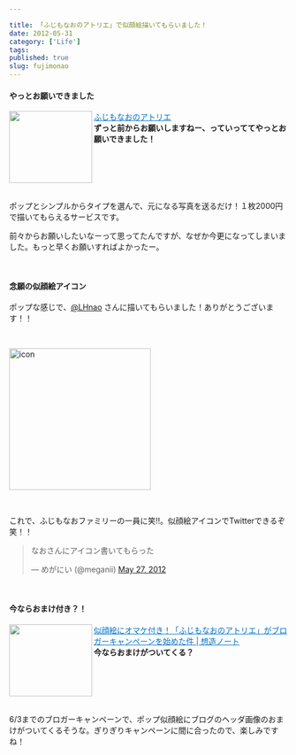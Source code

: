 ```yaml
---

title: 「ふじもなおのアトリエ」で似顔絵描いてもらいました！
date: 2012-05-31
category: ['Life']
tags: 
published: true
slug: fujimonao
---
```


<h4>やっとお願いできました</h4>
<a href="http://atelier.fuzimoto.info/" target="_blank"><img class="alignleft" align="left" border="0" src="http://capture.heartrails.com/150x130/shadow?http://atelier.fuzimoto.info/" alt="" width="150" height="130" /></a><a style="color:#0070C5;" href="http://atelier.fuzimoto.info/" target="_blank">ふじもなおのアトリエ</a><a href="http://b.hatena.ne.jp/entry/http://atelier.fuzimoto.info/" target="_blank"><img border="0" src="http://b.hatena.ne.jp/entry/image/http://atelier.fuzimoto.info/" alt="" /></a><br><strong>ずっと前からお願いしますねー、っていっててやっとお願いできました！</strong><br style="clear:both;" /><br>

<p>ポップとシンプルからタイプを選んで、元になる写真を送るだけ！１枚2000円で描いてもらえるサービスです。</p>
<p>前々からお願いしたいなーって思ってたんですが、なぜか今更になってしまいました。もっと早くお願いすればよかったー。</p>


<br />
<h4>念願の似顔絵アイコン</h4>

<p>ポップな感じで、<a href="https://twitter.com/#!/LHnao">@LHnao</a> さんに描いてもらいました！ありがとうございます！！</p>


<br />

<p><a href="http://www.flickr.com/photos/35571855@N06/7297054794/" title="icon by meganii, on Flickr"><img src="http://farm9.staticflickr.com/8012/7297054794_073e527a90.jpg" width="256" height="256" alt="icon"></a></p>
<br />


<p>これで、ふじもなおファミリーの一員に笑!!。似顔絵アイコンでTwitterできるぞ笑！！</p>
<p><blockquote class="twitter-tweet"><p>なおさんにアイコン書いてもらった</p>&mdash; めがにい (@meganii) <a href="https://twitter.com/meganii/status/206596941252009984" data-datetime="2012-05-27T04:05:23+00:00">May 27, 2012</a></blockquote>
<script src="//platform.twitter.com/widgets.js" charset="utf-8"></script></p>

<br />


<h4>今ならおまけ付き？！</h4>
<a href="http://souzou.fuzimoto.info/2012/05/blog-post_07.html?utm_source=feedburner&utm_medium=feed&utm_campaign=Feed%3A+fuzimoto%2FpjiC+%28%E6%83%B3%E9%80%A0%E3%83%8E%E3%83%BC%E3%83%88%29" target="_blank"><img class="alignleft" align="left" border="0" src="http://capture.heartrails.com/150x130/shadow?http://souzou.fuzimoto.info/2012/05/blog-post_07.html?utm_source=feedburner&utm_medium=feed&utm_campaign=Feed%3A+fuzimoto%2FpjiC+%28%E6%83%B3%E9%80%A0%E3%83%8E%E3%83%BC%E3%83%88%29" alt="" width="150" height="130" /></a><a style="color:#0070C5;" href="http://souzou.fuzimoto.info/2012/05/blog-post_07.html?utm_source=feedburner&utm_medium=feed&utm_campaign=Feed%3A+fuzimoto%2FpjiC+%28%E6%83%B3%E9%80%A0%E3%83%8E%E3%83%BC%E3%83%88%29" target="_blank">似顔絵にオマケ付き！「ふじもなおのアトリエ」がブロガーキャンペーンを始めた件 | 想造ノート</a><a href="http://b.hatena.ne.jp/entry/http://souzou.fuzimoto.info/2012/05/blog-post_07.html?utm_source=feedburner&utm_medium=feed&utm_campaign=Feed%3A+fuzimoto%2FpjiC+%28%E6%83%B3%E9%80%A0%E3%83%8E%E3%83%BC%E3%83%88%29" target="_blank"><img border="0" src="http://b.hatena.ne.jp/entry/image/http://souzou.fuzimoto.info/2012/05/blog-post_07.html?utm_source=feedburner&utm_medium=feed&utm_campaign=Feed%3A+fuzimoto%2FpjiC+%28%E6%83%B3%E9%80%A0%E3%83%8E%E3%83%BC%E3%83%88%29" alt="" /></a><br><strong>今ならおまけがついてくる？</strong><br style="clear:both;" /><br>


<p>6/3までのブロガーキャンペーンで、ポップ似顔絵にブログのヘッダ画像のおまけがついてくるそうな。ぎりぎりキャンペーンに間に合ったので、楽しみですね！</p>
